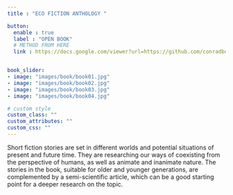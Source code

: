 ```yaml
---
title : "ECO FICTION ANTHOLOGY "

button:
  enable : true
  label : "OPEN BOOK"
  # METHOD FROM HERE
  link : https://docs.google.com/viewer?url=https://github.com/conradborchers/borchers-cv/raw/master/borchers-cv.pdf&embedded=true


book_slider:
- image: "images/book/book01.jpg"
- image: "images/book/book02.jpg"
- image: "images/book/book03.jpg"
- image: "images/book/book04.jpg"

# custom style
custom_class: "" 
custom_attributes: "" 
custom_css: ""
---
```


Short fiction stories are set in different worlds and potential situations of present and future time. They are researching our ways of coexisting from the perspective of humans, as well as animate and inanimate nature. The stories in the book, suitable for older and younger generations, are complemented by a semi-scientific article, which can be a good starting point for a deeper research on the topic.
